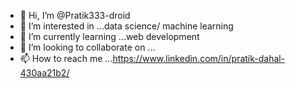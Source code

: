 - 👋 Hi, I’m @Pratik333-droid
- 👀 I’m interested in ...data science/ machine learning
- 🌱 I’m currently learning ...web development
- 💞️ I’m looking to collaborate on ...
- 📫 How to reach me ...https://www.linkedin.com/in/pratik-dahal-430aa21b2/

<!---
Pratik333-droid/Pratik333-droid is a ✨ special ✨ repository because its `README.md` (this file) appears on your GitHub profile.
You can click the Preview link to take a look at your changes.
--->
